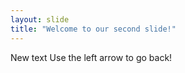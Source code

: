 ```yaml
---
layout: slide
title: "Welcome to our second slide!"
---
```

New text
Use the left arrow to go back!

